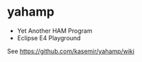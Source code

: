 yahamp
======

 * Yet Another HAM Program
 * Eclipse E4 Playground

See https://github.com/kasemir/yahamp/wiki
